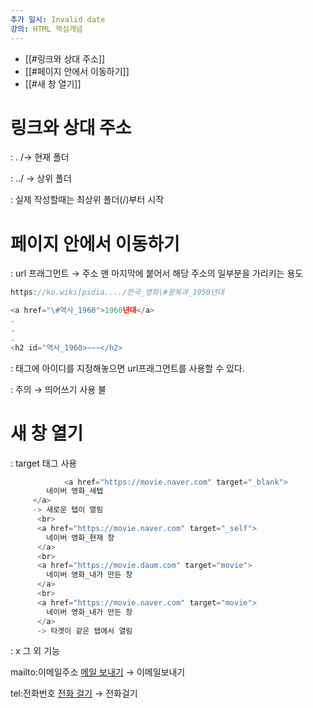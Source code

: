 ```yaml
---
추가 일시: Invalid date
강의: HTML 핵심개념
---
```

- [[#링크와 상대 주소]]
- [[#페이지 안에서 이동하기]]
- [[#새 창 열기]]

# 링크와 상대 주소

  

: . /→ 현재 폴더

: ../ → 상위 폴더

: 실제 작성할때는 최상위 폴더(/)부터 시작

  

# 페이지 안에서 이동하기

  

: url 프래그먼트 → 주소 맨 마지막에 붙어서 해당 주소의 일부분을 가리키는 용도

```JavaScript
https://ko.wiki[pidia..../한국_영화\#광복과_1950년대

<a href="\#역사_1960">1960년대</a>
.
.
.
<h2 id="역사_1960>~~~</h2>
```

  

: 태그에 아이디를 지정해놓으면 url프래그먼트를 사용할 수 있다.

: 주의 → 띄어쓰기 사용 불

  

  

# 새 창 열기

  

: target 태그 사용

```JavaScript
			<a href="https://movie.naver.com" target="_blank">
        네이버 영화_새탭
     </a>
     -> 새로운 탭이 열림
      <br>
      <a href="https://movie.naver.com" target="_self">
        네이버 영화_현재 창
      </a>
      <br>
      <a href="https://movie.daum.com" target="movie">
        네이버 영화_내가 만든 창
      </a>
      <br>
      <a href="https://movie.naver.com" target="movie">
        네이버 영화_내가 만든 창
      </a>
      -> 타겟이 같은 탭에서 열림
```

  

: x 그 외 기능

mailto:이메일주소 <a href="mailto:test@example.com">메일 보내기</a> → 이메일보내기

tel:전화번호 <a href="tel:+821012340123">전화 걸기</a> → 전화걸기